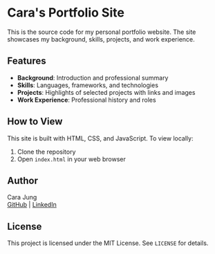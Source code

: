 # Cara's Portfolio Site

This is the source code for my personal portfolio website. The site showcases my background, skills, projects, and work experience.

## Features
- **Background**: Introduction and professional summary
- **Skills**: Languages, frameworks, and technologies
- **Projects**: Highlights of selected projects with links and images
- **Work Experience**: Professional history and roles

## How to View
This site is built with HTML, CSS, and JavaScript. To view locally:
1. Clone the repository
2. Open `index.html` in your web browser

## Author
Cara Jung  
[GitHub](https://github.com/carasjung) | [LinkedIn](https://www.linkedin.com/in/carasjung/)

## License
This project is licensed under the MIT License. See `LICENSE` for details. 